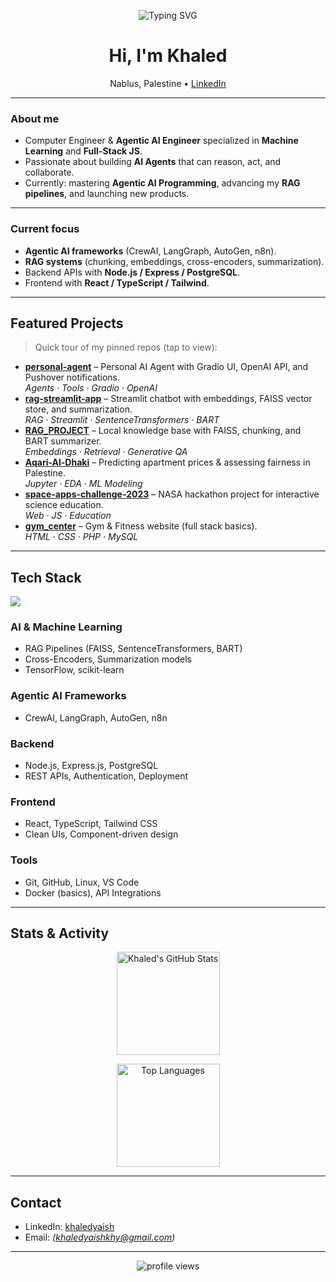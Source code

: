 <!-- Profile README for Khaled Yaish | Last update: 2025-09-28 -->

<p align="center">
  <img src="https://readme-typing-svg.herokuapp.com?size=22&duration=2500&center=true&vCenter=true&lines=Khaled+Yaish;Agentic+AI+Engineer+%7C+ML+%26+Web;Builder+of+useful+things" alt="Typing SVG">
</p>

<h1 align="center">Hi, I'm Khaled</h1>

<p align="center">
  Nablus, Palestine • <a href="https://www.linkedin.com/in/khaledyaish">LinkedIn</a>
</p>

---

### About me
- Computer Engineer & **Agentic AI Engineer** specialized in **Machine Learning** and **Full-Stack JS**.  
- Passionate about building **AI Agents** that can reason, act, and collaborate.  
- Currently: mastering **Agentic AI Programming**, advancing my **RAG pipelines**, and launching new products.  

---

### Current focus
- **Agentic AI frameworks** (CrewAI, LangGraph, AutoGen, n8n).  
- **RAG systems** (chunking, embeddings, cross-encoders, summarization).  
- Backend APIs with **Node.js / Express / PostgreSQL**.  
- Frontend with **React / TypeScript / Tailwind**.  

---

## Featured Projects
> Quick tour of my pinned repos (tap to view):

- **[personal-agent](https://github.com/KhaledYaish0/personal-agent)** – Personal AI Agent with Gradio UI, OpenAI API, and Pushover notifications.  
  _Agents · Tools · Gradio · OpenAI_
- **[rag-streamlit-app](https://github.com/KhaledYaish0/rag-streamlit-app)** – Streamlit chatbot with embeddings, FAISS vector store, and summarization.  
  _RAG · Streamlit · SentenceTransformers · BART_
- **[RAG_PROJECT](https://github.com/KhaledYaish0/RAG_PROJECT)** – Local knowledge base with FAISS, chunking, and BART summarizer.  
  _Embeddings · Retrieval · Generative QA_
- **[Aqari-Al-Dhaki](https://github.com/KhaledYaish0/Aqari-Al-Dhaki)** – Predicting apartment prices & assessing fairness in Palestine.  
  _Jupyter · EDA · ML Modeling_
- **[space-apps-challenge-2023](https://github.com/KhaledYaish0/space-apps-challenge-2023)** – NASA hackathon project for interactive science education.  
  _Web · JS · Education_
- **[gym_center](https://github.com/KhaledYaish0/gym_center)** – Gym & Fitness website (full stack basics).  
  _HTML · CSS · PHP · MySQL_

---

## Tech Stack

<p>
  <!-- Core Languages & Frameworks -->
  <img src="https://skillicons.dev/icons?i=py,tensorflow,sklearn,js,ts,react,nodejs,express,postgres,tailwind,html,css,git,github,linux,vscode" />
</p>

### AI & Machine Learning
- RAG Pipelines (FAISS, SentenceTransformers, BART)  
- Cross-Encoders, Summarization models  
- TensorFlow, scikit-learn  

### Agentic AI Frameworks
- CrewAI, LangGraph, AutoGen, n8n  

### Backend
- Node.js, Express.js, PostgreSQL  
- REST APIs, Authentication, Deployment  

### Frontend
- React, TypeScript, Tailwind CSS  
- Clean UIs, Component-driven design  

### Tools
- Git, GitHub, Linux, VS Code  
- Docker (basics), API Integrations  
---

## Stats & Activity
<p align="center">
  <img
    src="https://github-readme-stats.vercel.app/api?username=KhaledYaish0&show_icons=true&include_all_commits=true&count_private=true&theme=tokyonight&hide_border=true&border_radius=12"
    height="165" alt="Khaled's GitHub Stats" />
</p>

<p align="center">
  <img
    src="https://github-readme-stats.vercel.app/api/top-langs/?username=KhaledYaish0&layout=compact&langs_count=8&theme=tokyonight&hide_border=true&border_radius=12"
    height="165" alt="Top Languages" />
</p>

---

## Contact
- LinkedIn: <a href="https://www.linkedin.com/in/khaledyaish">khaledyaish</a>  
- Email: _(khaledyaishkhy@gmail.com)_

---

<!-- Badges -->
<p align="center">
  <img src="https://komarev.com/ghpvc/?username=KhaledYaish0&style=flat-square" alt="profile views" />
</p>
